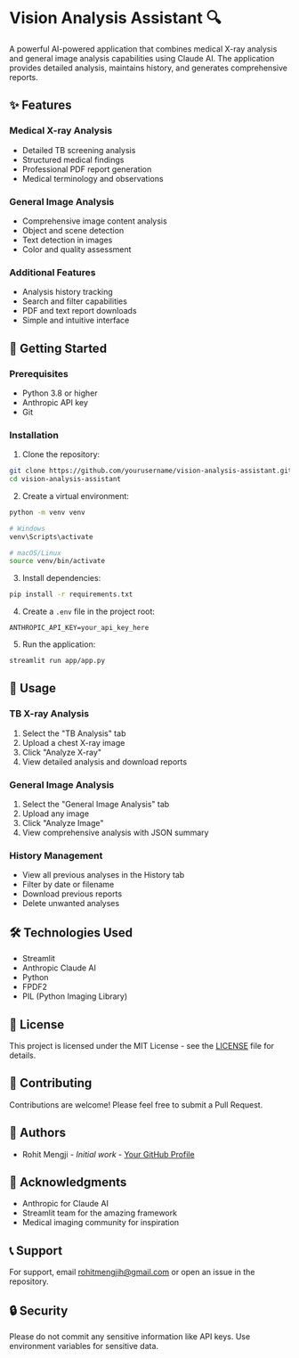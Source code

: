 # Vision Analysis Assistant 🔍

A powerful AI-powered application that combines medical X-ray analysis and general image analysis capabilities using Claude AI. The application provides detailed analysis, maintains history, and generates comprehensive reports.

## ✨ Features

### Medical X-ray Analysis
- Detailed TB screening analysis
- Structured medical findings
- Professional PDF report generation
- Medical terminology and observations

### General Image Analysis
- Comprehensive image content analysis
- Object and scene detection
- Text detection in images
- Color and quality assessment

### Additional Features
- Analysis history tracking
- Search and filter capabilities
- PDF and text report downloads
- Simple and intuitive interface

## 🚀 Getting Started

### Prerequisites
- Python 3.8 or higher
- Anthropic API key
- Git

### Installation

1. Clone the repository:
```bash
git clone https://github.com/yourusername/vision-analysis-assistant.git
cd vision-analysis-assistant
```

2. Create a virtual environment:
```bash
python -m venv venv

# Windows
venv\Scripts\activate

# macOS/Linux
source venv/bin/activate
```

3. Install dependencies:
```bash
pip install -r requirements.txt
```

4. Create a `.env` file in the project root:
```env
ANTHROPIC_API_KEY=your_api_key_here
```

5. Run the application:
```bash
streamlit run app/app.py
```

## 📱 Usage

### TB X-ray Analysis
1. Select the "TB Analysis" tab
2. Upload a chest X-ray image
3. Click "Analyze X-ray"
4. View detailed analysis and download reports

### General Image Analysis
1. Select the "General Image Analysis" tab
2. Upload any image
3. Click "Analyze Image"
4. View comprehensive analysis with JSON summary

### History Management
- View all previous analyses in the History tab
- Filter by date or filename
- Download previous reports
- Delete unwanted analyses

## 🛠️ Technologies Used
- Streamlit
- Anthropic Claude AI
- Python
- FPDF2
- PIL (Python Imaging Library)

## 📄 License
This project is licensed under the MIT License - see the [LICENSE](LICENSE) file for details.

## 🤝 Contributing
Contributions are welcome! Please feel free to submit a Pull Request.

## 👥 Authors
- Rohit Mengji - *Initial work* - [Your GitHub Profile](https://github.com/Rohitmengji)

## 🙏 Acknowledgments
- Anthropic for Claude AI
- Streamlit team for the amazing framework
- Medical imaging community for inspiration

## 📞 Support
For support, email rohitmengjih@gmail.com or open an issue in the repository.

## 🔒 Security
Please do not commit any sensitive information like API keys. Use environment variables for sensitive data.
